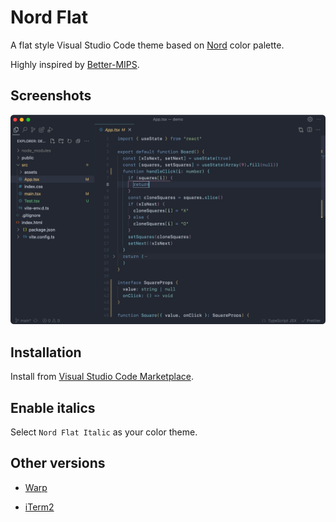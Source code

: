 # Nord Flat

A flat style Visual Studio Code theme based on [Nord](https://github.com/arcticicestudio/nord-visual-studio-code) color palette.

Highly inspired by [Better-MIPS](https://github.com/vasilescur/vscode-Better-MIPS).

## Screenshots

![preview](/images/preview.png)

## Installation

Install from [Visual Studio Code Marketplace](https://marketplace.visualstudio.com/items?itemName=3ash.nord-flat).

## Enable italics

Select `Nord Flat Italic` as your color theme.


## Other versions

- [Warp](https://github.com/the3ash/vscode-theme-nordflat/blob/main/nord_flat_warp.yaml)

- [iTerm2](https://github.com/the3ash/vscode-theme-nordflat/blob/main/nord_flat.itermcolors)
